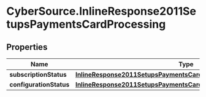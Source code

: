 # CyberSource.InlineResponse2011SetupsPaymentsCardProcessing

## Properties
Name | Type | Description | Notes
------------ | ------------- | ------------- | -------------
**subscriptionStatus** | [**InlineResponse2011SetupsPaymentsCardProcessingSubscriptionStatus**](InlineResponse2011SetupsPaymentsCardProcessingSubscriptionStatus.md) |  | [optional] 
**configurationStatus** | [**InlineResponse2011SetupsPaymentsCardProcessingConfigurationStatus**](InlineResponse2011SetupsPaymentsCardProcessingConfigurationStatus.md) |  | [optional] 


